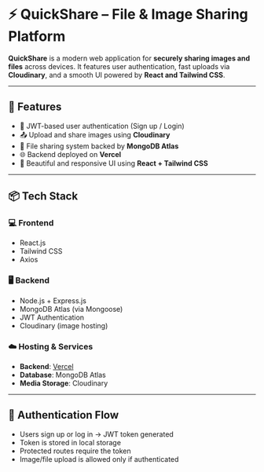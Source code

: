 # ⚡ QuickShare – File & Image Sharing Platform

**QuickShare** is a modern web application for **securely sharing images and files** across devices. It features user authentication, fast uploads via **Cloudinary**, and a smooth UI powered by **React and Tailwind CSS**.

---

## 🚀 Features

- 🔐 JWT-based user authentication (Sign up / Login)
- 📤 Upload and share images using **Cloudinary**
- 📂 File sharing system backed by **MongoDB Atlas**
- 🌐 Backend deployed on **Vercel**
- 🎨 Beautiful and responsive UI using **React + Tailwind CSS**

---

## 📦 Tech Stack

### 💻 Frontend
- React.js
- Tailwind CSS
- Axios

### 🖥 Backend
- Node.js + Express.js
- MongoDB Atlas (via Mongoose)
- JWT Authentication
- Cloudinary (image hosting)

### ☁️ Hosting & Services
- **Backend**: [Vercel](https://quick-share-seven.vercel.app/)
- **Database**: MongoDB Atlas
- **Media Storage**: Cloudinary

---

## 🔐 Authentication Flow

- Users sign up or log in → JWT token generated
- Token is stored in local storage
- Protected routes require the token
- Image/file upload is allowed only if authenticated



